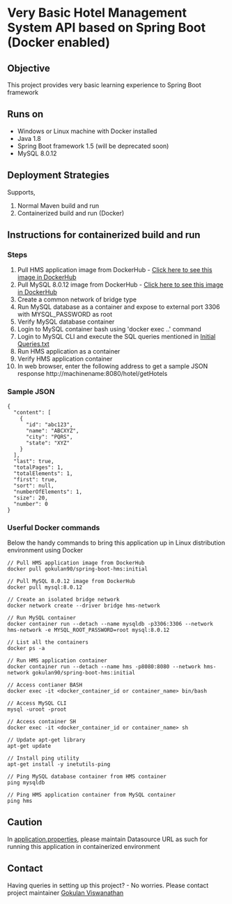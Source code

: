 # Very Basic Hotel Management System API based on Spring Boot (Docker enabled)

## Objective

This project provides very basic learning experience to Spring Boot framework

## Runs on

- Windows or Linux machine with Docker installed
- Java 1.8
- Spring Boot framework 1.5 (will be deprecated soon)
- MySQL 8.0.12

## Deployment Strategies

Supports,

1. Normal Maven build and run
2. Containerized build and run (Docker)

## Instructions for containerized build and run

### Steps 

1. Pull HMS application image from DockerHub - [Click here to see this image in DockerHub](https://hub.docker.com/repository/registry-1.docker.io/gokulan90/spring-boot-hms/tags?page=1)
2. Pull MySQL 8.0.12 image from DockerHub - [Click here to see this image in DockerHub](https://hub.docker.com/layers/mysql/library/mysql/8.0.12/images/sha256-ee1e8adfcefbc1dadf8bc01350b6b6ba9c6925d45e02371edf56e13b780f0e5a?context=explore)
3. Create a common network of bridge type
4. Run MySQL database as a container and expose to external port 3306 with MYSQL_PASSWORD as root
5. Verify MySQL database container
6. Login to MySQL container bash using 'docker exec ..' command
7. Login to MySQL CLI and execute the SQL queries mentioned in [Initial Queries.txt](https://github.com/gokulanviswanathan/Spring-Boot-Hotel-Management-System/blob/master/Initial_DB_Queries.txt)
8. Run HMS application as a container
9. Verify HMS application container
10. In web browser, enter the following address to get a sample JSON response http://machinename:8080/hotel/getHotels
  
### Sample JSON

```
{
  "content": [
    {
      "id": "abc123",
      "name": "ABCXYZ",
      "city": "PQRS",
      "state": "XYZ"
    }
  ],
  "last": true,
  "totalPages": 1,
  "totalElements": 1,
  "first": true,
  "sort": null,
  "numberOfElements": 1,
  "size": 20,
  "number": 0
}
```

### Userful Docker commands

Below the handy commands to bring this application up in Linux distribution environment using Docker

```
// Pull HMS application image from DockerHub
docker pull gokulan90/spring-boot-hms:initial
```

```
// Pull MySQL 8.0.12 image from DockerHub
docker pull mysql:8.0.12
```

```
// Create an isolated bridge network
docker network create --driver bridge hms-network
```

```
// Run MySQL container 
docker container run --detach --name mysqldb -p3306:3306 --network hms-network -e MYSQL_ROOT_PASSWORD=root mysql:8.0.12
```

```
// List all the containers 
docker ps -a 
```

```
// Run HMS application container
docker container run --detach --name hms -p8080:8080 --network hms-network gokulan90/spring-boot-hms:initial
```

```
// Access contianer BASH 
docker exec -it <docker_container_id or container_name> bin/bash
```

```
// Access MySQL CLI 
mysql -uroot -proot
```

```
// Access container SH
docker exec -it <docker_container_id or container_name> sh
```

```
// Update apt-get library
apt-get update
```

```
// Install ping utility
apt-get install -y inetutils-ping
```

```
// Ping MySQL database container from HMS container
ping mysqldb
```

```
// Ping HMS application container from MySQL container
ping hms
```

## Caution

In [application.properties](https://github.com/gokulanviswanathan/Spring-Boot-Hotel-Management-System/blob/master/src/main/resources/application.properties), please maintain Datasource URL as such for running this application in containerized environment

## Contact

Having queries in setting up this project? - No worries. Please contact project maintainer [Gokulan Viswanathan](mailto:gokulan90@yahoo.com?subject=[GitHub]%20Source%20Spring%20Boot%20HMS)
